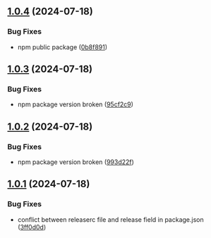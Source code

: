 ## [1.0.4](https://github.com/NicoGGG/nodi/compare/v1.0.3...v1.0.4) (2024-07-18)


### Bug Fixes

* npm public package ([0b8f891](https://github.com/NicoGGG/nodi/commit/0b8f891cb509472499bd6bed2da3559977297f81))

## [1.0.3](https://github.com/NicoGGG/nodi/compare/v1.0.2...v1.0.3) (2024-07-18)


### Bug Fixes

* npm package version broken ([95cf2c9](https://github.com/NicoGGG/nodi/commit/95cf2c94571a93961c4883c8cadd41531e9c913f))

## [1.0.2](https://github.com/NicoGGG/nodi/compare/v1.0.1...v1.0.2) (2024-07-18)


### Bug Fixes

* npm package version broken ([993d22f](https://github.com/NicoGGG/nodi/commit/993d22f62f930ac18c46712bc990f7b0e4fefbb9))

## [1.0.1](https://github.com/NicoGGG/nodi/compare/v1.0.0...v1.0.1) (2024-07-18)


### Bug Fixes

* conflict between releaserc file and release field in package.json ([3ff0d0d](https://github.com/NicoGGG/nodi/commit/3ff0d0d0f9ec64bcbb215b544c3f0f59bbc82270))
